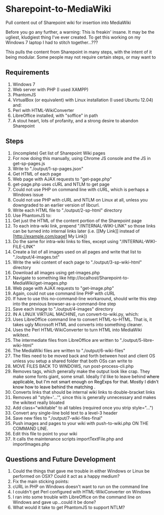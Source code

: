 Sharepoint-to-MediaWiki
=======================

Pull content out of Sharepoint wiki for insertion into MediaWiki

Before you go any further, a warning: This is freakin' insane. It may be the ugliest, kludgiest thing I've ever created. To get this working on my Windows 7 laptop I had to stitch together...???

This pulls the content from Sharepoint in many steps, with the intent of it being modular. Some people may not require certain steps, or may want to 

## Requirements
1. Windows 7
2. Web server with PHP (I used XAMPP)
3. PhantomJS
4. VirtualBox (or equivalent) with Linux installation (I used Ubuntu 12.04) and:
  1. Perl with HTML-WikiConverter
  2. LibreOffice installed, with "soffice" in path
5. A stout heart, lots of profanity, and a strong desire to abandon Sharepoint

## Steps

1. (incomplete) Get list of Sharepoint Wiki pages
  1. For now doing this manually, using Chrome JS console and the JS in get-sp-pages.js
  2. Write to "./output/1-sp-pages.json"
2. Get HTML of each page
  1. Web page with AJAX requests to "get-page.php"
  2. get-page.php uses cURL and NTLM to get page
  3. Could not use PHP on command line with cURL, which is perhaps a Windows issue
  4. Could not use PHP with cURL and NTLM on Linux at all, unless you downgraded to an earlier version of libcurl.
  5. Write each HTML file to "./output/2-sp-html" directory
3. Use PhantomJS to:
  1. Get just the HTML of the content portion of the Sharepoint page
  2. To each intra-wiki link, prepend "/INTERNAL-WIKI-LINK" so those links can be turned into internal links later (i.e. [[My Link]] instead of [http://example.com/page1 My Link])
  3. Do the same for intra-wiki links to files, except using "/INTERNAL-WIKI-FILE-LINK"
  4. Create a list of all images used on all pages and write that list to "./output/4-images.txt"
  5. Write the wiki content of each page to "./output/3-sp-wiki-html" directory
4. Download all images using get-images.php
  1. Navigate to something like http://localhost/Sharepoint-to-MediaWiki/get-images.php
  2. Web page with AJAX requests to "get-image.php"
  3. Again, could not use command line PHP with cURL
  4. If have to use this no-command-line workaround, should write this step into the previous browser-as-a-command-line step
  5. Save each image to "./output/4-images" directory
4. IN A LINUX VIRTUAL MACHINE, run convert-to-wiki.py, which:
  1. Uses LibreOffice command line to convert HTML-to-HTML. That is, it takes ugly Microsoft HTML and converts into something cleaner.
  2. Uses the Perl HTML-WikiConverter to turn HTML into MediaWiki wikitext.
  3. The intermediate files from LibreOffice are written to "./output/5-libre-wiki-html"
  4. The MediaWiki files are written to "./output/6-wiki-files"
  5. The files need to be moved back and forth between host and client OS unless you setup a shared folder that both OSs can write to
5. MOVE FILES BACK TO WINDOWS, run post-process-cli.php
  1. Removes <font> tags, which generally make the output look like crap. They make some fonts giant, some small. Ideally I'd like to leave behind <font color="..."> where applicable, but I'm not smart enough on RegExps for that. Mostly I didn't know how to leave behind the matching </font>.
  2. Converts links that should be internal wiki links to double-bracket links
  3. Removes all "style='...'", since this is generally unnecessary and makes the wikitext really bloated
  4. Add class="wikitable" to all tables (required once you strip style="...")
  5. Convert any single-line bold text to a level-3 header
  6. Save new files to "./output/7-wiki-files-final"
6. Push images and pages to your wiki with push-to-wiki.php ON THE COMMAND LINE.
  1. Edit this file to point to your wiki
  2. It calls the maintenance scripts importTextFile.php and importImages.php

## Questions and Future Development

1. Could the things that gave me trouble in either Windows or Linux be performed on OSX? Could it act as a happy medium?
2. Fix the main sticking points:
  1. cURL in PHP on Windows doesn't want to run on the command line
  2. I couldn't get Perl configured with HTML-WikiConverter on Windows
  3. I ran into some trouble with LibreOffice on the command line on Windows and gave up...could it be done?
3. What would it take to get PhantomJS to support NTLM?